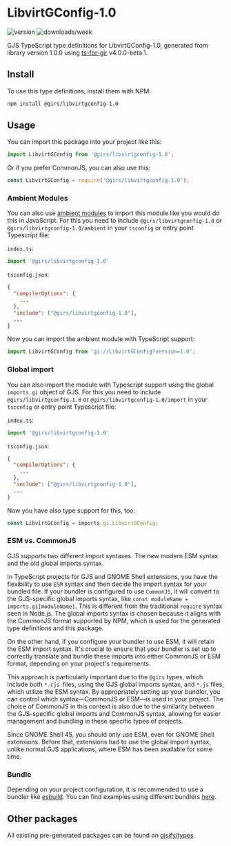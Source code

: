 
# LibvirtGConfig-1.0

![version](https://img.shields.io/npm/v/@girs/libvirtgconfig-1.0)
![downloads/week](https://img.shields.io/npm/dw/@girs/libvirtgconfig-1.0)


GJS TypeScript type definitions for LibvirtGConfig-1.0, generated from library version 1.0.0 using [ts-for-gir](https://github.com/gjsify/ts-for-gir) v4.0.0-beta.1.


## Install

To use this type definitions, install them with NPM:
```bash
npm install @girs/libvirtgconfig-1.0
```

## Usage

You can import this package into your project like this:
```ts
import LibvirtGConfig from '@girs/libvirtgconfig-1.0';
```

Or if you prefer CommonJS, you can also use this:
```ts
const LibvirtGConfig = require('@girs/libvirtgconfig-1.0');
```

### Ambient Modules

You can also use [ambient modules](https://github.com/gjsify/ts-for-gir/tree/main/packages/cli#ambient-modules) to import this module like you would do this in JavaScript.
For this you need to include `@girs/libvirtgconfig-1.0` or `@girs/libvirtgconfig-1.0/ambient` in your `tsconfig` or entry point Typescript file:

`index.ts`:
```ts
import '@girs/libvirtgconfig-1.0'
```

`tsconfig.json`:
```json
{
  "compilerOptions": {
    ...
  },
  "include": ["@girs/libvirtgconfig-1.0"],
  ...
}
```

Now you can import the ambient module with TypeScript support: 

```ts
import LibvirtGConfig from 'gi://LibvirtGConfig?version=1.0';
```

### Global import

You can also import the module with Typescript support using the global `imports.gi` object of GJS.
For this you need to include `@girs/libvirtgconfig-1.0` or `@girs/libvirtgconfig-1.0/import` in your `tsconfig` or entry point Typescript file:

`index.ts`:
```ts
import '@girs/libvirtgconfig-1.0'
```

`tsconfig.json`:
```json
{
  "compilerOptions": {
    ...
  },
  "include": ["@girs/libvirtgconfig-1.0"],
  ...
}
```

Now you have also type support for this, too:

```ts
const LibvirtGConfig = imports.gi.LibvirtGConfig;
```


### ESM vs. CommonJS

GJS supports two different import syntaxes. The new modern ESM syntax and the old global imports syntax.

In TypeScript projects for GJS and GNOME Shell extensions, you have the flexibility to use `ESM` syntax and then decide the import syntax for your bundled file. If your bundler is configured to use `CommonJS`, it will convert to the GJS-specific global imports syntax, like `const moduleName = imports.gi[moduleName]`. This is different from the traditional `require` syntax seen in Node.js. The global imports syntax is chosen because it aligns with the CommonJS format supported by NPM, which is used for the generated type definitions and this package.

On the other hand, if you configure your bundler to use ESM, it will retain the ESM import syntax. It's crucial to ensure that your bundler is set up to correctly translate and bundle these imports into either CommonJS or ESM format, depending on your project's requirements.

This approach is particularly important due to the `@girs` types, which include both `*.cjs `files, using the GJS global imports syntax, and `*.js` files, which utilize the ESM syntax. By appropriately setting up your bundler, you can control which syntax—CommonJS or ESM—is used in your project. The choice of CommonJS in this context is also due to the similarity between the GJS-specific global imports and CommonJS syntax, allowing for easier management and bundling in these specific types of projects.

Since GNOME Shell 45, you should only use ESM, even for GNOME Shell extensions. Before that, extensions had to use the global import syntax, unlike normal GJS applications, where ESM has been available for some time.

### Bundle

Depending on your project configuration, it is recommended to use a bundler like [esbuild](https://esbuild.github.io/). You can find examples using different bundlers [here](https://github.com/gjsify/ts-for-gir/tree/main/examples).

## Other packages

All existing pre-generated packages can be found on [gjsify/types](https://github.com/gjsify/types).

